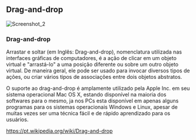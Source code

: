 ## Drag-and-drop

![Screenshot_2](https://user-images.githubusercontent.com/50926585/77792705-37d24880-703f-11ea-81f7-f7c990a14d03.png)


### Drag-and-drop

Arrastar e soltar (em Inglês: Drag-and-drop), nomenclatura utilizada nas interfaces gráficas de computadores, é a ação de clicar em um objeto virtual e "arrastá-lo" a uma posição diferente ou sobre um outro objeto virtual. De maneira geral, ele pode ser usado para invocar diversos tipos de ações, ou criar vários tipos de associações entre dois objetos abstratos.

O suporte ao drag-and-drop é amplamente utilizado pela Apple Inc. em seu sistema operacional Mac OS X, estando disponível na maioria dos softwares para o mesmo, ja nos PCs esta disponível em apenas alguns programas para os sistemas operacionais Windows e Linux, apesar de muitas vezes ser uma técnica fácil e de rápido aprendizado para os usuários.

https://pt.wikipedia.org/wiki/Drag-and-drop
